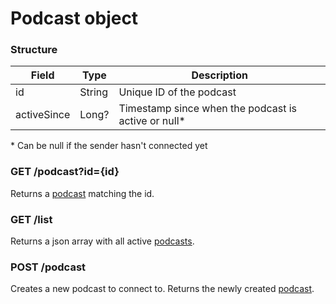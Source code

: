 # Podcast object

### Structure

| Field       | Type    | Description                                         |
|-------------|---------|-----------------------------------------------------|
| id          | String  | Unique ID of the podcast                            |
| activeSince | Long?   | Timestamp since when the podcast is active or null* |

\* Can be null if the sender hasn't connected yet

### GET /podcast?id={id}

Returns a [podcast](#structure) matching the id.

### GET /list

Returns a json array with all active [podcasts](#structure).

### POST /podcast

Creates a new podcast to connect to. Returns the newly created [podcast](#structure).